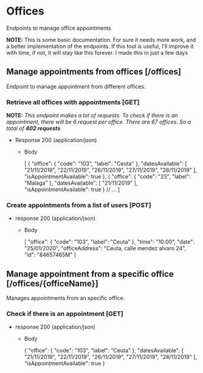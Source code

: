 # Offices
Endpoints to manage office appointments. 

**NOTE:** This is some basic documentation. For sure it needs more work, and a better implementation of the endpoints. If this tool is useful, I'll improve it with time, if not, it will stay like this forever. I made this in just a few days

## Manage appointments from offices [/offices]
Endpoint to manage appointment from different offices.

### Retrieve all offices with appointments [GET]

**NOTE:** *This endpoint makes a lot of requests. To check if there is an appointment, there will be 6 request per office. There are 67 offices. So a total of **402 requests***

+ Response 200 (application/json)
    + Body

        [
            {
                "office": {
                    "code": "103",
                    "label": "Ceuta"
                },
                "datesAvailable": [
                    "21/11/2019",
                    "22/11/2019",
                    "26/11/2019",
                    "27/11/2019",
                    "28/11/2019"
                ],
                "isAppointmentAvailable": true
            },
            {
                "office": {
                    "code": "23",
                    "label": "Malaga"
                },
                "datesAvailable": [
                    "21/11/2019"
                ],
                "isAppointmentAvailable": true
            }
            // ...
        ]

### Create appointments from a list of users [POST]

+ response 200 (application/json)
    + Body

        [
            "office": {
                "code": "103",
                "label": "Ceuta"
            },
            "time": "10:00",
            "date": "25/01/2020",
            "officeAddress": "Ceuta, calle mendez alvaro 24",
            "id": "84657465M"
        ]

## Manage appointment from a specific office [/offices/{officeName}]
Manages appointments from an specific office.

### Check if there is an appointment [GET]

+ response 200 (application/json)
    + Body

        {
            "office": {
                "code": "103",
                "label": "Ceuta"
            },
            "datesAvailable": [
                "21/11/2019",
                "22/11/2019",
                "26/11/2019",
                "27/11/2019",
                "28/11/2019"
            ],
            "isAppointmentAvailable": true
        }




